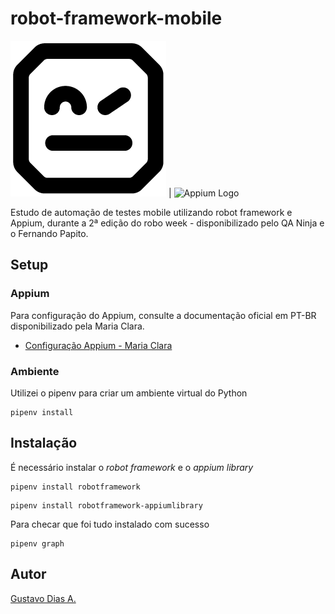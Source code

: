 # robot-framework-mobile

![Robot Framework Logo](images/Robot-Framework.png) | ![Appium Logo](images/Appim.png)

Estudo de automação de testes mobile utilizando robot framework e Appium, durante a 2ª edição do robo week - disponibilizado pelo QA Ninja e o Fernando Papito.

## Setup

### Appium 

Para configuração do Appium, consulte a documentação oficial em PT-BR disponibilizado pela Maria Clara.

 - [Configuração Appium - Maria Clara](https://github.com/clarabez/appium)

### Ambiente

Utilizei o pipenv para criar um ambiente virtual do Python

```console
pipenv install
```

## Instalação

É necessário instalar o *robot framework* e o *appium library*

```console
pipenv install robotframework
```

```console
pipenv install robotframework-appiumlibrary
```

Para checar que foi tudo instalado com sucesso

```console
pipenv graph
```

## Autor

[Gustavo Dias A.](https://www.linkedin.com/in/gustavo-dias-alexandre-543568157/)
